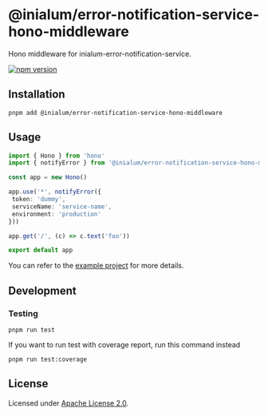 # @inialum/error-notification-service-hono-middleware

Hono middleware for inialum-error-notification-service.

[![npm version](https://img.shields.io/npm/v/%40inialum%2Ferror-notification-service-hono-middleware?style=flat&label=npm%20version&color=36B011&cacheSeconds=3600)](https://www.npmjs.com/package/@inialum/error-notification-service-hono-middleware)

## Installation

```shell
pnpm add @inialum/error-notification-service-hono-middleware
```

## Usage

```ts
import { Hono } from 'hono'
import { notifyError } from '@inialum/error-notification-service-hono-middleware'

const app = new Hono()

app.use('*', notifyError({
 token: 'dummy',
 serviceName: 'service-name',
 environment: 'production'
}))

app.get('/', (c) => c.text('foo'))

export default app
```

You can refer to the [example project](/examples/hono-middleware) for more details.

## Development

### Testing

```shell
pnpm run test
```

If you want to run test with coverage report, run this command instead

```shell
pnpm run test:coverage
```

## License

Licensed under [Apache License 2.0](LICENSE).
